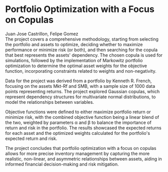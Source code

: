 # Portfolio Optimization with a Focus on Copulas
Juan Jose Castrillon, Felipe Gomez<br>
The project covers a comprehensive methodology, starting from selecting the portfolio and assets to optimize, deciding whether to maximize performance or minimize risk (or both), and then searching for the copula that best represents the assets' dependency. The chosen copula is used for simulations, followed by the implementation of Markowitz portfolio optimization to determine the optimal asset weights for the objective function, incorporating constraints related to weights and non-negativity.

Data for the project was derived from a portfolio by Kenneth R. French, focusing on the assets Mkt-Rf and SMB, with a sample size of 1000 data points representing returns. The project explored Gaussian copulas, which represent dependency structures for multivariate normal distributions, to model the relationships between variables.

Objective functions were defined to either maximize portfolio return or minimize risk, with the combined objective function being a linear blend of the two, weighted by parameters α and β to balance the importance of return and risk in the portfolio. The results showcased the expected returns for each asset and the optimized weights calculated for the portfolio's expected return and risk.

The project concludes that portfolio optimization with a focus on copulas allows for more precise inventory management by capturing the more realistic, non-linear, and asymmetric relationships between assets, aiding in informed financial decision-making and risk mitigation.
